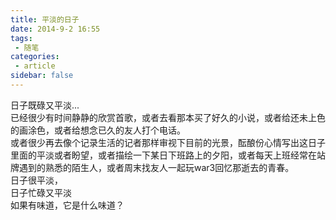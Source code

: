 ```yaml
---
title: 平淡的日子
date: 2014-9-2 16:55
tags:
 - 随笔
categories:
 - article
sidebar: false
---
```


日子既碌又平淡...   
已经很少有时间静静的欣赏首歌，或者去看那本买了好久的小说，或者给还未上色的画涂色，或者给想念已久的友人打个电话。   
或者很少再去像个记录生活的记者那样审视下目前的光景，酝酿份心情写出这日子里面的平淡或者盼望，或者描绘一下某日下班路上的夕阳，或者每天上班经常在站牌遇到的熟悉的陌生人，或者周末找友人一起玩war3回忆那逝去的青春。   
日子很平淡，   
日子忙碌又平淡   
如果有味道，它是什么味道？    